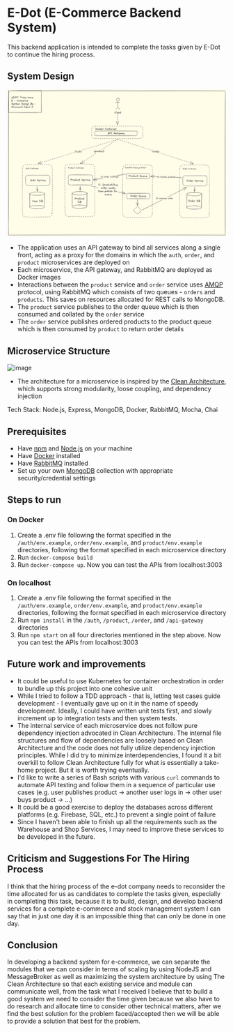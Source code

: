 # E-Dot (E-Commerce Backend System)

This backend application is intended to complete the tasks given by E-Dot to continue the hiring process.

## System Design
<img width="810" alt="image" src="./sys-arc.png">

- The application uses an API gateway to bind all services along a single front, acting as a proxy for the domains in which the `auth`, `order`, and `product` microservices are deployed on
- Each microservice, the API gateway, and RabbitMQ are deployed as Docker images
- Interactions between the `product` service and `order` service uses [AMQP](https://www.amqp.org) protocol, using RabbitMQ which consists of two queues - `orders` and `products`. This saves on resources allocated for REST calls to MongoDB.
- The `product` service publishes to the order queue which is then consumed and collated by the `order` service
- The `order` service publishes ordered products to the product queue which is then consumed by `product` to return order details

## Microservice Structure
<img width="678" alt="image" src="https://user-images.githubusercontent.com/69677864/223522265-3a585a38-0148-4921-bfea-fd19989c8bff.png">

- The architecture for a microservice is inspired by the [Clean Architecture](https://www.freecodecamp.org/news/a-quick-introduction-to-clean-architecture-990c014448d2), which supports strong modularity, loose coupling, and dependency injection

Tech Stack: Node.js, Express, MongoDB, Docker, RabbitMQ, Mocha, Chai

## Prerequisites
- Have [npm](https://www.npmjs.com) and [Node.js](https://nodejs.dev/en/) on your machine
- Have [Docker](https://www.docker.com) installed
- Have [RabbitMQ](https://www.rabbitmq.com) installed
- Set up your own [MongoDB](https://www.mongodb.com) collection with appropriate security/credential settings

## Steps to run

### On Docker
1. Create a .env file following the format specified in the `/auth/env.example`, `order/env.example`, and `product/env.example` directories, following the format specified in each microservice directory
2. Run `docker-compose build`
3. Run `docker-compose up`. Now you can test the APIs from localhost:3003

### On localhost
1. Create a .env file following the format specified in the `/auth/env.example`, `order/env.example`, and `product/env.example` directories, following the format specified in each microservice directory
2. Run `npm install` in the `/auth`, `/product`, `/order`, and `/api-gateway` directories
3. Run `npm start` on all four directories mentioned in the step above. Now you can test the APIs from localhost:3003

## Future work and improvements
- It could be useful to use Kubernetes for container orchestration in order to bundle up this project into one cohesive unit
- While I tried to follow a TDD approach - that is, letting test cases guide development - I eventually gave up on it in the name of speedy development. Ideally, I could have written unit tests first, and slowly increment up to integration tests and then system tests.
- The internal service of each microservice does not follow pure dependency injection advocated in Clean Architecture. The internal file structures and flow of dependencies are loosely based on Clean Architecture and the code does not fully utilize dependency injection principles. While I did try to minimize interdependencies, I found it a bit overkill to follow Clean Architecture fully for what is essentially a take-home project. But it is worth trying eventually.
- I'd like to write a series of Bash scripts with various `curl` commands to automate API testing and follow them in a sequence of particular use cases (e.g. user publishes product -> another user logs in -> other user buys product -> ...)<br>
- It could be a good exercise to deploy the databases across different platforms (e.g. Firebase, SQL, etc.) to prevent a single point of failure
- Since I haven't been able to finish up all the requirements such as the Warehouse and Shop Services, I may need to improve these services to be developed in the future.

## Criticism and Suggestions For The Hiring Process
I think that the hiring process of the e-dot company needs to reconsider the time allocated for us as candidates to complete the tasks given, especially in completing this task, because it is to build, design, and develop backend services for a complete e-commerce and stock management system I can say that in just one day it is an impossible thing that can only be done in one day.

## Conclusion
In developing a backend system for e-commerce, we can separate the modules that we can consider in terms of scaling by using NodeJS and MessageBroker as well as maximizing the system architecture by using The Clean Architecture so that each existing service and module can communicate well, from the task what I received I believe that to build a good system we need to consider the time given because we also have to do research and allocate time to consider other technical matters, after we find the best solution for the problem faced/accepted then we will be able to provide a solution that best for the problem.